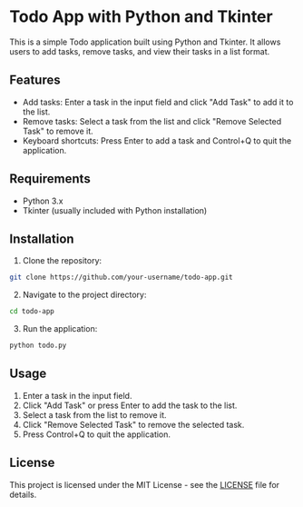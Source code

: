 # Todo App with Python and Tkinter

This is a simple Todo application built using Python and Tkinter. It allows users to add tasks, remove tasks, and view their tasks in a list format.

## Features

- Add tasks: Enter a task in the input field and click "Add Task" to add it to the list.
- Remove tasks: Select a task from the list and click "Remove Selected Task" to remove it.
- Keyboard shortcuts: Press Enter to add a task and Control+Q to quit the application.

## Requirements

- Python 3.x
- Tkinter (usually included with Python installation)

## Installation

1. Clone the repository:

```bash
git clone https://github.com/your-username/todo-app.git
```

2. Navigate to the project directory:

```bash
cd todo-app
```

3. Run the application:

```bash
python todo.py
```

## Usage

1. Enter a task in the input field.
2. Click "Add Task" or press Enter to add the task to the list.
3. Select a task from the list to remove it.
4. Click "Remove Selected Task" to remove the selected task.
5. Press Control+Q to quit the application.

## License

This project is licensed under the MIT License - see the [LICENSE](LICENSE) file for details.
